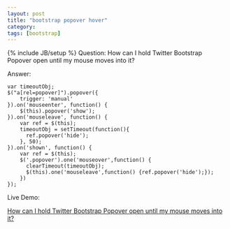 ```yaml
---
layout: post
title: "bootstrap popover hover"
category:
tags: [bootstrap]
---
```

{% include JB/setup %}
Question: How can I hold Twitter Bootstrap Popover open until my mouse moves into it?

Answer:

    var timeoutObj;
    $("a[rel=popover]").popover({
        trigger: 'manual'
    }).on('mouseenter', function() {
        $(this).popover('show');
    }).on('mouseleave', function() {
        var ref = $(this);
        timeoutObj = setTimeout(function(){
          ref.popover('hide');
        }, 50);
    }).on('shown', function() {
        var ref = $(this);
        $('.popover').one('mouseover',function() {
          clearTimeout(timeoutObj);
          $(this).one('mouseleave',function() {ref.popover('hide');});
        })
    });

Live Demo:

<a class="jsbin-embed" href="http://jsbin.com/isuhum/2/embed?live">How can I hold Twitter Bootstrap Popover open until my mouse moves into it?</a>

